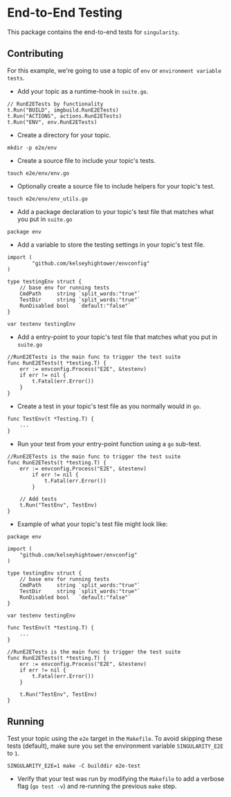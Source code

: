 # End-to-End Testing

This package contains the end-to-end tests for `singularity`. 

## Contributing

For this example, we're going to use a topic of `env` or `environment variable tests`.

* Add your topic as a runtime-hook in `suite.go`.

```
// RunE2ETests by functionality
t.Run("BUILD", imgbuild.RunE2ETests)
t.Run("ACTIONS", actions.RunE2ETests)
t.Run("ENV", env.RunE2ETests)
```

* Create a directory for your topic.

```
mkdir -p e2e/env
```

* Create a source file to include your topic's tests.

```
touch e2e/env/env.go
```

* Optionally create a source file to include helpers for your topic's test.

```
touch e2e/env/env_utils.go
```

* Add a package declaration to your topic's test file that matches what you put in `suite.go`

```
package env
```

* Add a variable to store the testing settings in your topic's test file.

```
import (
        "github.com/kelseyhightower/envconfig"
)

type testingEnv struct {
	// base env for running tests
	CmdPath     string `split_words:"true"`
	TestDir     string `split_words:"true"`
	RunDisabled bool   `default:"false"`
}

var testenv testingEnv
```

* Add a entry-point to your topic's test file that matches what you put in `suite.go`

```
//RunE2ETests is the main func to trigger the test suite
func RunE2ETests(t *testing.T) {
	err := envconfig.Process("E2E", &testenv)
	if err != nil {
		t.Fatal(err.Error())
	}
}
```

* Create a test in your topic's test file as you normally would in `go`.

```
func TestEnv(t *Testing.T) {
	...
}
```

* Run your test from your entry-point function using a `go` sub-test.
```
//RunE2ETests is the main func to trigger the test suite
func RunE2ETests(t *testing.T) {
	err := envconfig.Process("E2E", &testenv)
        if err != nil {
        	t.Fatal(err.Error())
        }
        
	// Add tests
	t.Run("TestEnv", TestEnv)
}
```

* Example of what your topic's test file might look like:

```
package env 

import (
	"github.com/kelseyhightower/envconfig"
)

type testingEnv struct {
	// base env for running tests
	CmdPath     string `split_words:"true"`
	TestDir     string `split_words:"true"`
	RunDisabled bool   `default:"false"`
}

var testenv testingEnv

func TestEnv(t *testing.T) {
	...
}

//RunE2ETests is the main func to trigger the test suite
func RunE2ETests(t *testing.T) {
	err := envconfig.Process("E2E", &testenv)
	if err != nil {
		t.Fatal(err.Error())
	}

	t.Run("TestEnv", TestEnv)
}
```

## Running

Test your topic using the `e2e` target in the `Makefile`. To avoid skipping these tests (default), make sure you set the environment variable `SINGULARITY_E2E` to `1`.

```
SINGULARITY_E2E=1 make -C builddir e2e-test
```

* Verify that your test was run by modifying the `Makefile` to add a verbose flag (`go test -v`) and re-running the previous `make` step.
